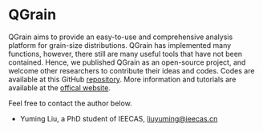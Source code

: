 # QGrain

QGrain aims to provide an easy-to-use and comprehensive analysis platform for grain-size distributions. QGrain has implemented many functions, however, there still are many useful tools that have not been contained. Hence, we published QGrain as an open-source project, and welcome other researchers to contribute their ideas and codes. Codes are available at this GitHub [repository](https://github.com/yuriok/QGrain/). More information and tutorials are available at the [offical website](https://qgrain.net/).

Feel free to contact the author below.

* Yuming Liu, a PhD student of IEECAS, [liuyuming@ieecas.cn](mailto:liuyuming@ieecas.cn)
